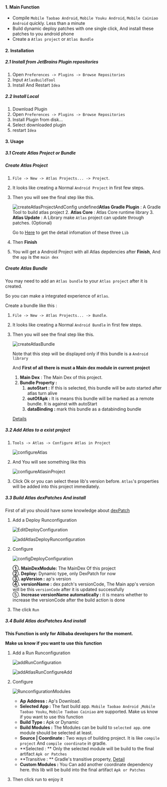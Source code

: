 #### 1. Main Function

* Compile `Mobile Taobao Android`, `Mobile Youku Android`, `Mobile Cainiao Android` quickly. Less than a minute
* Build dynamic deploy patches with one single click, And install these patches to you android phone
* Create a `Atlas project`  or `Atlas Bundle`



#### 2. Installation

##### 2.1 Install from JetBrains Plugin repositories

1. Open `Preferences -> Plugins -> Browse Repositories`
2. Input `AtlasBuildTool`
3. Install And Restart `Idea`

##### 2.2 Install Local

1. Download Plugin
2. Open `Preferences -> Plugins -> Browse Repositories`
3. Install Plugin from disk...
4. Select downloaded plugin
5. restart `Idea`



#### 3. Usage

##### 3.1 Create Atlas Project or Bundle 



##### Create Atlas Project

1. `File -> New -> Atlas Projects... -> Project`.

2. It looks like creating a Normal `Android Project`  in first few steps. 

3. Then you will see the final step like this. 

   ![createAtlasProjectAndConfig](http://darin726.qiniudn.com/createAtlasProjectAndConfig.png)
     undefined**Atlas Gradle Plugin** : A Gradle Tool to build atlas project
   2. **Atlas Core**  :  Atlas Core runtime library
   3. **Atlas Update** : A Library make `Atlas` project can update through patches. (Optional) 

   ​Go to [Here](https://alibaba.github.io/atlas/guide-for-use/guide_for_build.html) to get the detail infomation of these three `Lib`

4. Then **Finish**
5.  You will get a Android Project with all Atlas depdencies after **Finish**, And the `app` is the `main dex`



##### Create Atlas Bundle

You may need to add an `Atlas bundle` to your `Atlas project` after it is created. 

So you can make a integrated experience of `Atlas`. 

Create a bundle like this :  

1. `File -> New -> Atlas Projects... -> Bundle`.

2. It looks like creating a Normal `Android Bundle`  in first few steps. 

3. Then you will see the final step like this. 

   ![createAtlasBundle](http://darin726.qiniudn.com/createAtlasBundle.png)

   Note that this step will be displayed only if this bundle is a `Android library`

   And **First of all there is must a Main dex module in current project**

   1. **Main Dex** : The Main Dex of this project. 
   2. **Bundle Property :** 
      1. **autoStart :** If this is selected, this bundle will be auto started after atlas turn alive
      2. **outOfApk :** It is means this bundle will be marked as a remote bundle. It is against with autoStart
      3. **dataBinding :** mark this bundle as a databinding bundle

   [Details](http://atlas.taobao.org/docs/guide-for-use/guide_for_build.html)


##### 3.2 Add Atlas to a exist project

1. `Tools -> Atlas -> Configure Atlas in Project`

   ![configureAtlas](http://darin726.qiniudn.com/configureAtlas.png)

2. And You will see something like this

   ![configureAtlasinProject](http://darin726.qiniudn.com/configureAtlasinProject.png)

3. Click Ok or you can select these lib's version before. `Atlas`'s properties will be added into this project immediately.

##### 3.3 Build Atlas dexPatches And install

First of all you should have some knowledge about [dexPatch](https://alibaba.github.io/atlas/update/dexpatch.html)

1. Add a Deploy Runconfiguration

   ![EditDeployConfiguration](http://darin726.qiniudn.com/EditDeployConfiguration.png)

   ![addAtlasDeployRunconfiguration](http://darin726.qiniudn.com/addAtlasDeployRunconfiguration.png)

2. Configure 

   ![configDeployConfiguration](http://darin726.qiniudn.com/configDeployConfiguration.png)

   **①. MainDexModule:** The MainDex Of this project  
   **②. Deploy:** Dynamic type,  only DexPatch for now  
   **③. apVersion :** ap's version  
   **④. versionName :** dex patch's versionCode, The Main app's version will be this `versionCode` after it is updated successfully  
   ⑤. **Increase versionName automatically :** it is means whether to increase the versionCode after the build action is done  


3. The click `Run`



##### 3.4 Build Atlas dexPatches And install

**This Function is only for Alibaba developers for the moment.**

**Make us know if you want to use this function**

1. Add a Run Runconfiguration

    ![addRunConfiguration](http://darin726.qiniudn.com/addRunConfiguration.png)  

    ![addAtlasRunConfigureAdd](http://darin726.qiniudn.com/addAtlasRunConfigureAdd.png)  

2. Configure

   ![RunconfigurationModules](http://darin726.qiniudn.com/RunconfigurationModules.png)

   * **Ap Address :** Ap's Download. 
   * **Selected App :** The fast build app. `Mobile Taobao Android `,`Mobile Taobao Youku`, `Mobile Taobao Cainiao` are supported. Make us know if you want to use this function
   * **Build Type :**  Apk or Dynamic
   * **Build Modules :**  The Modules can be build to `selected app`. one module should be selected at least. 
   * **Source | Coordinate :**  Two ways of building project. It is like `compile project` And `compile coordinate` in gradle.
   * **Selected : ** Only the selected module will be build to the final artifact `Apk or Patches`
   * **Transitive : **  Gradle's transitive property, [Detail](https://docs.gradle.org/current/dsl/org.gradle.api.artifacts.Configuration.html#org.gradle.api.artifacts.Configuration:transitive)
   * **Custom Modules :**  You Can add another coordinate dependency here. this lib will be build into the  final artifact `Apk or Patches`

3. Then click run to enjoy it

  ​